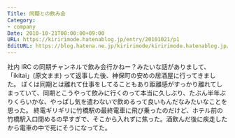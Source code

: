 ```yaml
---
Title: 同期との飲み会
Category:
- company
Date: 2010-10-21T00:00:00+09:00
URL: https://kiririmode.hatenablog.jp/entry/20101021/p1
EditURL: https://blog.hatena.ne.jp/kiririmode/kiririmode.hatenablog.jp/atom/entry/8454420450078211491
---
```



社内 IRC の同期チャンネルで飲み会行かねー？みたいな話がありまして、「ikitai」(原文まま) って返事した後、神保町の安めの居酒屋に行ってきました。
ぼくは同期とは離れて仕事をしてることもあり距離感がすっかり離れてしまっていて、同期とこうやって飲みに行くのって本当に久しぶり、たぶん半年ぶりくらいかな、やっぱし気を遣わないで飲めるって良いもんだなみたいなことを思った。
終電ギリギリに竹橋駅の最終電車に飛び乗ったのだけど、ホテル前の竹橋駅入口閉めるの早すぎで、そこから入れずに焦った。酒飲んだ後に疾走したから電車の中で死にそうになってた。
